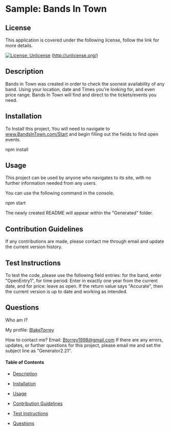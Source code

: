  # Sample: Bands In Town

## License 

This application is covered under the following license,
follow the link for more details.

[![License: Unlicense](https://img.shields.io/badge/license-Unlicense-blue.svg)](http://unlicense.org/)
(http://unlicense.org/)
 


## Description
Bands in Town was created in order to check the soonest availability of any band. Using your location, date and Times you're looking for, and even price range. Bands In Town will find and direct to the tickets/events you need.

## Installation
To Install this project, You will need to navigate to www.BandsInTown.com/Start and begin filling out the fields to find open events.


npm install


## Usage
This project can be used by anyone who navigates to its site, with no further information needed from any users.

You can use the following command in the console.

npm start

The newly created README will appear within the "Generated" folder.


## Contribution Guidelines
If any contributions are made, please contact me through email and update the current version history.

## Test Instructions
 To test the code, please use the following field entries: for the band, enter "OpenEntry1", for time period: Enter in exactly one year from the current date, and for price: leave as open. If the return value says "Accurate", then the current version is up to date and working as intended.

## Questions
Who am I?

My profile: [BlakeTorrey](https://www.github.com/BlakeTorrey)


How to contact me?
Email: Btorrey1998@gmail.com
If there are any errors, updates, or further questions for this project, please
email me and set the subject line as "Generator2.21".

#### Table of Contents

- [Description](#Description)

- [Installation](#Installation)

- [Usage](#Usage)

- [Contribution Guidelines](#Contribution-Guidelines)

- [Test Instructions](#Test-Instructions)

- [Questions](#Questions)

